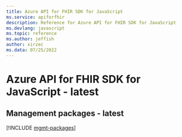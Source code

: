 ```yaml
---
title: Azure API for FHIR SDK for JavaScript
ms.service: apiforfhir
description: Reference for Azure API for FHIR SDK for JavaScript
ms.devlang: javascript
ms.topic: reference
ms.author: jeffish
author: xirzec
ms.data: 07/25/2022
---
```

# Azure API for FHIR SDK for JavaScript - latest

## Management packages - latest
[!INCLUDE [mgmt-packages](api-for-fhir-mgmt-index.md)]